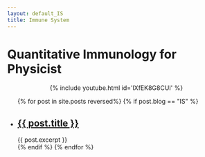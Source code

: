 ```yaml
---
layout: default_IS
title: Immune System
---
```

<h1>Quantitative Immunology for Physicist</h1>

<center>
{% include youtube.html id='lXfEK8G8CUI' %}
</center>

<ul>
  {% for post in site.posts reversed%}
  	{% if post.blog == "IS" %}
    <li>
      <h2><a href="{{ post.url }}">{{ post.title }}</a></h2>
      {{ post.excerpt }}
    </li>
    {% endif %}
  {% endfor %}
</ul>
